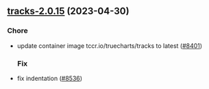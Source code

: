 

## [tracks-2.0.15](https://github.com/succelle/charts/compare/tracks-2.0.14...tracks-2.0.15) (2023-04-30)

### Chore

- update container image tccr.io/truecharts/tracks to latest ([#8401](https://github.com/succelle/charts/issues/8401))
  
  ### Fix

- fix indentation ([#8536](https://github.com/succelle/charts/issues/8536))
  
  